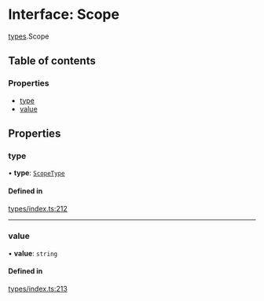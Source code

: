 # Interface: Scope

[types](../wiki/types).Scope

## Table of contents

### Properties

- [type](../wiki/types.Scope#type)
- [value](../wiki/types.Scope#value)

## Properties

### type

• **type**: [`ScopeType`](../wiki/types.ScopeType)

#### Defined in

[types/index.ts:212](https://github.com/PolymeshAssociation/polymesh-sdk/blob/e978aefd/src/types/index.ts#L212)

___

### value

• **value**: `string`

#### Defined in

[types/index.ts:213](https://github.com/PolymeshAssociation/polymesh-sdk/blob/e978aefd/src/types/index.ts#L213)
